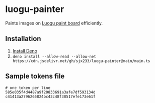 # luogu-painter

Paints images on [Luogu paint board](https://www.luogu.com.cn/paintboard)
efficiently.

## Installation

1. [Install Deno](https://deno.land/#installation)
2. `deno install --allow-read --allow-net https://cdn.jsdelivr.net/gh/sjx233/luogu-painter@main/main.ts`

## Sample tokens file

```csv
# one token per line
585e035f4d4487a9f20833691a3afe7df593134d
c41413a2796265824bc43c48f38517efe173e61f
```

